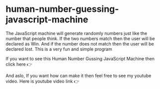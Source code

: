 # human-number-guessing-javascript-machine
The JavaScript machine will generate randomly numbers just like the number that people think. If the two numbers match then the user will be declared as Win. And if the number does not match then the user will be declared lost. This is a very fun and simple program

If you want to see this Human Number Gussing JavaScript Machine then click here 👉 

And aslo, If you want how can make it then feel free to see my youtube video. Here is youtube video link 👉 
